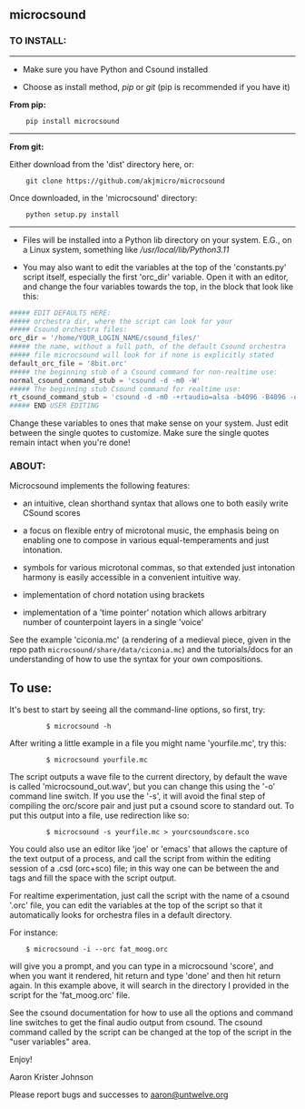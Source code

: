 ## microcsound

### TO INSTALL:
____________

* Make sure you have Python and Csound installed

* Choose as install method, *pip* or *git* (pip is recommended if you have it)

**From pip:**
```
    pip install microcsound
```
__________________________________

**From git:**

Either download from the 'dist' directory here, or:
```
    git clone https://github.com/akjmicro/microcsound
```
Once downloaded, in the 'microcsound' directory:
```
    python setup.py install
```
___________________________________

* Files will be installed into a Python lib directory on your system. E.G.,
on a Linux system, something like _/usr/local/lib/Python3.11_

* You may also want to edit the variables at the top of the 'constants.py'
script itself, especially the first 'orc_dir' variable. Open it with an editor, and change the four variables towards
the top, in the block that look like this:

```python
##### EDIT DEFAULTS HERE:           
##### orchestra dir, where the script can look for your 
##### Csound orchestra files:
orc_dir = '/home/YOUR_LOGIN_NAME/csound_files/'
##### the name, without a full path, of the default Csound orchestra
##### file microcsound will look for if none is explicitly stated
default_orc_file = '8bit.orc'
##### the beginning stub of a Csound command for non-realtime use:
normal_csound_command_stub = 'csound -d -m0 -W'
##### The beginning stub Csound command for realtime use:
rt_csound_command_stub = 'csound -d -m0 -+rtaudio=alsa -b4096 -B4096 -odac'
##### END USER EDITING 
```

Change these variables to ones that make sense on your system.
Just edit between the single quotes to customize. Make sure the single
quotes remain intact when you're done!

### ABOUT:

Microcsound implements the following features:

* an intuitive, clean shorthand syntax that allows one to both easily write
CSound scores

* a focus on flexible entry of microtonal music, the emphasis being on
enabling one to compose in various equal-temperaments and just
intonation.

* symbols for various microtonal commas, so that extended just
intonation harmony is easily accessible in a convenient intuitive way.

* implementation of chord notation using brackets

* implementation of a 'time pointer' notation which allows arbitrary
number of counterpoint layers in a single 'voice'

See the example 'ciconia.mc' (a rendering of a medieval piece, given in the
repo path `microcsound/share/data/ciconia.mc`) and the tutorials/docs for an
understanding of how to use the syntax for your own compositions.

## To use:

It's best to start by seeing all the command-line options, so first, try:
```
         $ microcsound -h
```

After writing a little example in a file you might name 'yourfile.mc', try
this:
```
         $ microcsound yourfile.mc
```

The script outputs a wave file to the current directory, by default the wave
is called 'microcsound_out.wav', but you can change this using the '-o' 
command line switch. If you use the '-s', it will avoid the 
final step of compiling the orc/score pair and just put a csound score to 
standard out. To put this output into a file, use redirection like so:
```
         $ microcsound -s yourfile.mc > yourcsoundscore.sco
```

You could also use an editor like 'joe' or 'emacs' that allows the
capture of the text output of a process, and call the script from
within the editing session of a .csd (orc+sco) file; in this way one
can be between the <CsScore> and </CsScore> tags and fill the space
with the script output.

For realtime experimentation, just call the script with the name of a
csound '.orc' file, you can edit the variables at the top of the script
so that it automatically looks for orchestra files in a default directory.

For instance:
```
	$ microcsound -i --orc fat_moog.orc
```

will give you a prompt, and you can type in a microcsound 'score', and when
you want it rendered, hit return and type 'done' and then hit return again.
In this example above, it will search in the directory I provided in the
script for the 'fat_moog.orc' file.	

See the csound documentation for how to use all the options and
command line switches to get the final audio output from csound.
The csound command called by the script can be changed at the top 
of the script in the "user variables" area.

Enjoy!

Aaron Krister Johnson

Please report bugs and successes to aaron@untwelve.org

